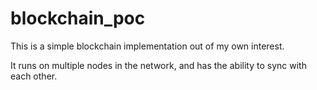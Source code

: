 # blockchain_poc

This is a simple blockchain implementation out of my own interest.

It runs on multiple nodes in the network, and has the ability to sync with each other.
